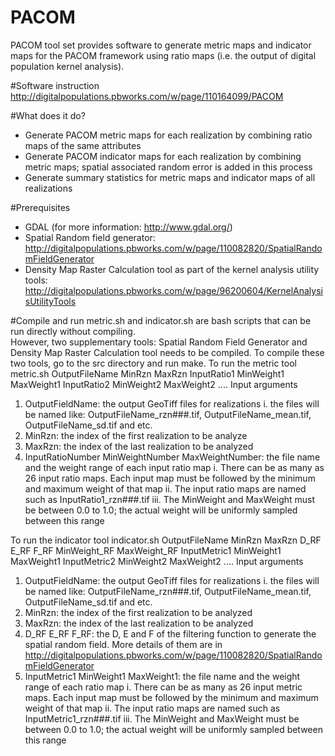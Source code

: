 # PACOM
PACOM tool set provides software to generate metric maps and indicator maps for the PACOM framework using ratio maps (i.e. the output of digital population kernel analysis).

#Software instruction
http://digitalpopulations.pbworks.com/w/page/110164099/PACOM

#What does it do?
  * Generate PACOM metric maps for each realization by combining ratio maps of the same attributes
  * Generate PACOM indicator maps for each realization by combining metric maps; spatial associated random error is added in this process
  * Generate summary statistics for metric maps and indicator maps of all realizations

#Prerequisites
  * GDAL (for more information: http://www.gdal.org/)
  * Spatial Random field generator: http://digitalpopulations.pbworks.com/w/page/110082820/SpatialRandomFieldGenerator
  * Density Map Raster Calculation tool as part of the kernel analysis utility tools: http://digitalpopulations.pbworks.com/w/page/96200604/KernelAnalysisUtilityTools

#Compile and run
metric.sh and indicator.sh are bash scripts that can be run directly without compiling. <br>
However, two supplementary tools: Spatial Random Field Generator and Density Map Raster Calculation tool needs to be compiled. To compile these two tools, go to the src directory and run make. 
To run the metric tool
metric.sh OutputFileName MinRzn MaxRzn InputRatio1 MinWeight1 MaxWeight1 InputRatio2 MinWeight2 MaxWeight2 .... 
Input arguments
 1. OutputFieldName: the output GeoTiff files for realizations
  i. the files will be named like:  OutputFileName_rzn###.tif, OutputFileName_mean.tif, OutputFileName_sd.tif and etc.
 2. MinRzn: the index of the first realization to be analyze
 3. MaxRzn: the index of the last realization to be analyzed
 4. InputRatioNumber MinWeightNumber MaxWeightNumber: the file name and the weight range of each input ratio map
  i. There can be as many as 26 input ratio maps. Each input map must be followed by the minimum and maximum weight of that map
  ii. The input ratio maps are named such as InputRatio1_rzn###.tif
  iii. The MinWeight and MaxWeight must be between 0.0 to 1.0; the actual weight will be uniformly sampled between this range

To run the indicator tool
indicator.sh OutputFileName MinRzn MaxRzn D_RF E_RF F_RF MinWeight_RF MaxWeight_RF InputMetric1 MinWeight1 MaxWeight1 InputMetric2 MinWeight2 MaxWeight2 ....
Input arguments
 1. OutputFieldName: the output GeoTiff files for realizations
  i. the files will be named like:  OutputFileName_rzn###.tif, OutputFileName_mean.tif, OutputFileName_sd.tif and etc.
 2. MinRzn: the index of the first realization to be analyzed
 3. MaxRzn: the index of the last realization to be analyzed
 4. D_RF E_RF F_RF: the D, E and F of the filtering function to generate the spatial random field. More details of them are in http://digitalpopulations.pbworks.com/w/page/110082820/SpatialRandomFieldGenerator
 5. InputMetric1 MinWeight1 MaxWeight1: the file name and the weight range of each ratio map
  i. There can be as many as 26 input metric maps. Each input map must be followed by the minimum and maximum weight of that map
  ii. The input ratio maps are named such as InputMetric1_rzn###.tif
  iii. The MinWeight and MaxWeight must be between 0.0 to 1.0; the actual weight will be uniformly sampled between this range
